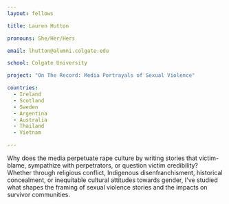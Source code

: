 ```yaml
---
layout: fellows

title: Lauren Hutton

pronouns: She/Her/Hers

email: lhutton@alumni.colgate.edu

school: Colgate University

project: "On The Record: Media Portrayals of Sexual Violence"

countries:
  - Ireland
  - Scotland
  - Sweden
  - Argentina
  - Australia
  - Thailand
  - Vietnam

---
```


Why does the media perpetuate rape culture by writing stories that victim-blame, sympathize with perpetrators, or question victim credibility? Whether through religious conflict, Indigenous disenfranchisment, historical concealment, or inequitable cultural attitudes towards gender, I've studied what shapes the framing of sexual violence stories and the impacts on survivor communities.
